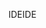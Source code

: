 <span data-ttu-id="a77e7-101">IDE</span><span class="sxs-lookup"><span data-stu-id="a77e7-101">IDE</span></span>